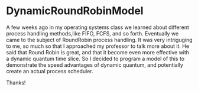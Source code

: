 # DynamicRoundRobinModel

A few weeks ago in my operating systems class we learned about different
process handling methods,like FIFO, FCFS, and so forth.
Eventually we came to the subject of RoundRobin process handling. It was 
very intriguging to me, so much so that I approached my professor to talk
more about it. He said that Round Robin is great, and that it become even
more effective with a dynamic quantum time slice. So I decided to program
a model of this to demonstrate the speed advantages of dynamic quantum, 
and potentially create an actual process scheduler. 

Thanks!
